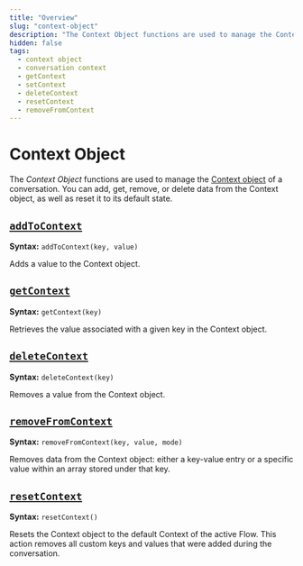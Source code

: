 ```yaml
---
title: "Overview"
slug: "context-object"
description: "The Context Object functions are used to manage the Context object of a conversation. You can add, get, remove, or delete data from the Context object, as well as reset it to its default state."
hidden: false
tags:
  - context object
  - conversation context
  - getContext
  - setContext
  - deleteContext
  - resetContext
  - removeFromContext
---
```


# Context Object

The _Context Object_ functions are used to manage the [Context object](../../../build/ai-agent-memory/context.md) of a conversation. You can add, get, remove, or delete data from the Context object, as well as reset it to its default state.

## [`addToContext`](addToContext.md)

**Syntax:** `addToContext(key, value)`

Adds a value to the Context object.

## [`getContext`](getContext.md)

**Syntax:** `getContext(key)`

Retrieves the value associated with a given key in the Context object.

## [`deleteContext`](deleteContext.md)

**Syntax:** `deleteContext(key)`

Removes a value from the Context object.

## [`removeFromContext`](removeFromContext.md)

**Syntax:** `removeFromContext(key, value, mode)`

Removes data from the Context object: either a key-value entry or a specific value within an array stored under that key.

## [`resetContext`](resetContext.md)

**Syntax:** `resetContext()`

Resets the Context object to the default Context of the active Flow. This action removes all custom keys and values that were added during the conversation.
